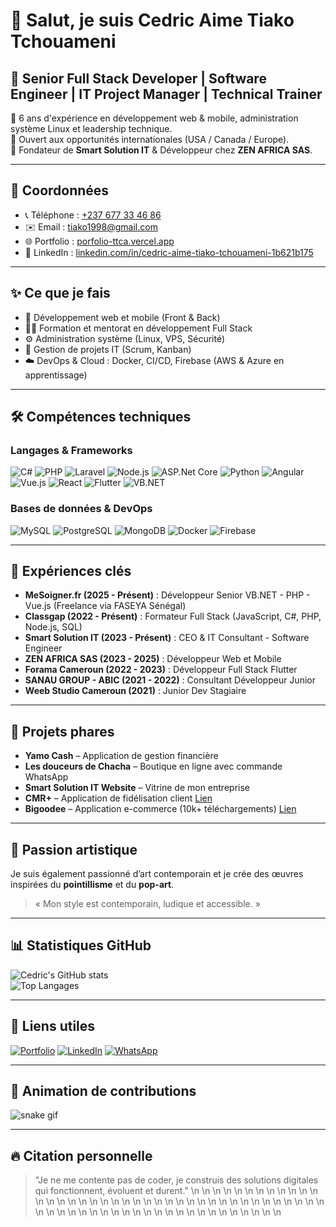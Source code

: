 # 👋 Salut, je suis Cedric Aime Tiako Tchouameni

## 🚀 Senior Full Stack Developer | Software Engineer | IT Project Manager | Technical Trainer

🔹 6 ans d'expérience en développement web & mobile, administration système Linux et leadership technique.  
🔹 Ouvert aux opportunités internationales (USA / Canada / Europe).  
🔹 Fondateur de **Smart Solution IT** & Développeur chez **ZEN AFRICA SAS**.

---

## 📍 Coordonnées
- 📞 Téléphone : [+237 677 33 46 86](https://wa.me/237677334686)
- ✉️ Email : [tiako1998@gmail.com](mailto:tiako1998@gmail.com)
- 🌐 Portfolio : [porfolio-ttca.vercel.app](https://porfolio-ttca.vercel.app)
- 💼 LinkedIn : [linkedin.com/in/cedric-aime-tiako-tchouameni-1b621b175](https://www.linkedin.com/in/cedric-aime-tiako-tchouameni-1b621b175)

---

## ✨ Ce que je fais
- 🔭 Développement web et mobile (Front & Back)
- 🧑‍🏫 Formation et mentorat en développement Full Stack
- ⚙️ Administration système (Linux, VPS, Sécurité)
- 🚀 Gestion de projets IT (Scrum, Kanban)
- ☁️ DevOps & Cloud : Docker, CI/CD, Firebase (AWS & Azure en apprentissage)

---

## 🛠️ Compétences techniques

### Langages & Frameworks
![C#](https://img.shields.io/badge/C%23-239120?logo=c-sharp&logoColor=white&style=for-the-badge)
![PHP](https://img.shields.io/badge/PHP-777BB4?logo=php&style=for-the-badge)
![Laravel](https://img.shields.io/badge/Laravel-FF2D20?logo=laravel&style=for-the-badge)
![Node.js](https://img.shields.io/badge/Node.js-339933?logo=nodedotjs&style=for-the-badge)
![ASP.Net Core](https://img.shields.io/badge/ASP.NET_Core-512BD4?logo=dotnet&logoColor=white&style=for-the-badge)
![Python](https://img.shields.io/badge/Python-3776AB?logo=python&style=for-the-badge)
![Angular](https://img.shields.io/badge/Angular-DD0031?logo=angular&style=for-the-badge)
![Vue.js](https://img.shields.io/badge/Vue.js-4FC08D?logo=vue.js&style=for-the-badge)
![React](https://img.shields.io/badge/React-20232A?logo=react&logoColor=61DAFB&style=for-the-badge)
![Flutter](https://img.shields.io/badge/Flutter-02569B?logo=flutter&style=for-the-badge)
![VB.NET](https://img.shields.io/badge/VB.NET-512BD4?logo=dotnet&logoColor=white&style=for-the-badge)

### Bases de données & DevOps
![MySQL](https://img.shields.io/badge/MySQL-4479A1?logo=mysql&style=for-the-badge)
![PostgreSQL](https://img.shields.io/badge/PostgreSQL-4169E1?logo=postgresql&style=for-the-badge)
![MongoDB](https://img.shields.io/badge/MongoDB-4EA94B?logo=mongodb&style=for-the-badge)
![Docker](https://img.shields.io/badge/Docker-2496ED?logo=docker&style=for-the-badge)
![Firebase](https://img.shields.io/badge/Firebase-FFCA28?logo=firebase&style=for-the-badge)

---

## 💼 Expériences clés

- **MeSoigner.fr (2025 - Présent)** : Développeur Senior VB.NET - PHP - Vue.js (Freelance via FASEYA Sénégal)
- **Classgap (2022 - Présent)** : Formateur Full Stack (JavaScript, C#, PHP, Node.js, SQL)
- **Smart Solution IT (2023 - Présent)** : CEO & IT Consultant - Software Engineer
- **ZEN AFRICA SAS (2023 - 2025)** : Développeur Web et Mobile
- **Forama Cameroun (2022 - 2023)** : Développeur Full Stack Flutter
- **SANAU GROUP - ABIC (2021 - 2022)** : Consultant Développeur Junior
- **Weeb Studio Cameroun (2021)** : Junior Dev Stagiaire

---

## 🚀 Projets phares

- **Yamo Cash** – Application de gestion financière
- **Les douceurs de Chacha** – Boutique en ligne avec commande WhatsApp
- **Smart Solution IT Website** – Vitrine de mon entreprise
- **CMR+** – Application de fidélisation client [Lien](https://appadvice.com/app/cmr/1601511291)
- **Bigoodee** – Application e-commerce (10k+ téléchargements) [Lien](https://play.google.com/store/apps/details?id=com.agyl.bigoodee&hl=fr)

---

## 🎨 Passion artistique
Je suis également passionné d’art contemporain et je crée des œuvres inspirées du **pointillisme** et du **pop-art**.  
> « Mon style est contemporain, ludique et accessible. »

---

## 📊 Statistiques GitHub

![Cedric's GitHub stats](https://github-readme-stats.vercel.app/api?username=CedricTiako&show_icons=true&theme=radical)  
![Top Langages](https://github-readme-stats.vercel.app/api/top-langs/?username=CedricTiako&layout=compact&theme=radical)

---

## 🔗 Liens utiles
[![Portfolio](https://img.shields.io/badge/Portfolio-View-orange?style=for-the-badge)](https://porfolio-ttca.vercel.app/)
[![LinkedIn](https://img.shields.io/badge/LinkedIn-Connect-blue?logo=linkedin&style=for-the-badge)](https://www.linkedin.com/in/cedric-aime-tiako-tchouameni-1b621b175)
[![WhatsApp](https://img.shields.io/badge/WhatsApp-Message-25D366?logo=whatsapp&style=for-the-badge)](https://wa.me/237677334686)

---

## 🐍 Animation de contributions

![snake gif](https://github.com/CedricTiako/CedricTiako/blob/output/github-contribution-grid-snake.svg)

---

## 🔥 Citation personnelle
> "Je ne me contente pas de coder, je construis des solutions digitales qui fonctionnent, évoluent et durent."
\n<!-- Last updated: Wed Jun 18 20:49:49 UTC 2025 -->
\n<!-- Last updated: Thu Jun 19 00:41:21 UTC 2025 -->
\n<!-- Last updated: Fri Jun 20 00:41:17 UTC 2025 -->
\n<!-- Last updated: Sat Jun 21 00:40:28 UTC 2025 -->
\n<!-- Last updated: Sun Jun 22 00:45:46 UTC 2025 -->
\n<!-- Last updated: Mon Jun 23 00:44:27 UTC 2025 -->
\n<!-- Last updated: Tue Jun 24 00:41:43 UTC 2025 -->
\n<!-- Last updated: Wed Jun 25 00:42:14 UTC 2025 -->
\n<!-- Last updated: Thu Jun 26 00:41:42 UTC 2025 -->
\n<!-- Last updated: Fri Jun 27 00:42:05 UTC 2025 -->
\n<!-- Last updated: Sat Jun 28 00:39:52 UTC 2025 -->
\n<!-- Last updated: Sun Jun 29 00:47:17 UTC 2025 -->
\n<!-- Last updated: Mon Jun 30 00:44:44 UTC 2025 -->
\n<!-- Last updated: Tue Jul  1 00:48:13 UTC 2025 -->
\n<!-- Last updated: Wed Jul  2 00:41:33 UTC 2025 -->
\n<!-- Last updated: Thu Jul  3 00:41:38 UTC 2025 -->
\n<!-- Last updated: Fri Jul  4 00:41:06 UTC 2025 -->
\n<!-- Last updated: Sat Jul  5 00:39:25 UTC 2025 -->
\n<!-- Last updated: Sun Jul  6 00:46:26 UTC 2025 -->
\n<!-- Last updated: Mon Jul  7 00:45:10 UTC 2025 -->
\n<!-- Last updated: Tue Jul  8 00:41:46 UTC 2025 -->
\n<!-- Last updated: Wed Jul  9 00:42:46 UTC 2025 -->
\n<!-- Last updated: Thu Jul 10 00:42:05 UTC 2025 -->
\n<!-- Last updated: Fri Jul 11 00:42:53 UTC 2025 -->
\n<!-- Last updated: Sat Jul 12 00:43:22 UTC 2025 -->
\n<!-- Last updated: Sun Jul 13 00:48:33 UTC 2025 -->
\n<!-- Last updated: Mon Jul 14 00:45:30 UTC 2025 -->
\n<!-- Last updated: Tue Jul 15 00:44:16 UTC 2025 -->
\n<!-- Last updated: Wed Jul 16 00:43:19 UTC 2025 -->
\n<!-- Last updated: Thu Jul 17 00:43:40 UTC 2025 -->
\n<!-- Last updated: Fri Jul 18 00:43:07 UTC 2025 -->
\n<!-- Last updated: Sat Jul 19 00:42:17 UTC 2025 -->
\n<!-- Last updated: Sun Jul 20 00:49:42 UTC 2025 -->
\n<!-- Last updated: Mon Jul 21 00:47:31 UTC 2025 -->
\n<!-- Last updated: Tue Jul 22 00:43:49 UTC 2025 -->
\n<!-- Last updated: Wed Jul 23 00:44:04 UTC 2025 -->
\n<!-- Last updated: Thu Jul 24 00:43:54 UTC 2025 -->
\n<!-- Last updated: Fri Jul 25 00:43:39 UTC 2025 -->
\n<!-- Last updated: Sat Jul 26 00:42:10 UTC 2025 -->
\n<!-- Last updated: Sun Jul 27 00:49:49 UTC 2025 -->
\n<!-- Last updated: Mon Jul 28 00:48:29 UTC 2025 -->
\n<!-- Last updated: Tue Jul 29 00:50:01 UTC 2025 -->
\n<!-- Last updated: Wed Jul 30 00:44:32 UTC 2025 -->
\n<!-- Last updated: Thu Jul 31 00:44:20 UTC 2025 -->
\n<!-- Last updated: Fri Aug  1 00:51:57 UTC 2025 -->
\n<!-- Last updated: Sat Aug  2 00:42:27 UTC 2025 -->
\n<!-- Last updated: Sun Aug  3 00:51:02 UTC 2025 -->
\n<!-- Last updated: Mon Aug  4 00:50:29 UTC 2025 -->
\n<!-- Last updated: Tue Aug  5 00:45:30 UTC 2025 -->
\n<!-- Last updated: Wed Aug  6 00:44:55 UTC 2025 -->
\n<!-- Last updated: Thu Aug  7 00:45:21 UTC 2025 -->
\n<!-- Last updated: Fri Aug  8 00:44:37 UTC 2025 -->
\n<!-- Last updated: Sat Aug  9 00:40:38 UTC 2025 -->
\n<!-- Last updated: Sun Aug 10 00:49:10 UTC 2025 -->
\n<!-- Last updated: Mon Aug 11 00:46:31 UTC 2025 -->
\n<!-- Last updated: Tue Aug 12 00:41:24 UTC 2025 -->
\n<!-- Last updated: Wed Aug 13 00:42:14 UTC 2025 -->
\n<!-- Last updated: Thu Aug 14 00:41:40 UTC 2025 -->
\n<!-- Last updated: Fri Aug 15 00:42:24 UTC 2025 -->
\n<!-- Last updated: Sat Aug 16 00:39:40 UTC 2025 -->
\n<!-- Last updated: Sun Aug 17 00:45:34 UTC 2025 -->
\n<!-- Last updated: Mon Aug 18 00:45:19 UTC 2025 -->
